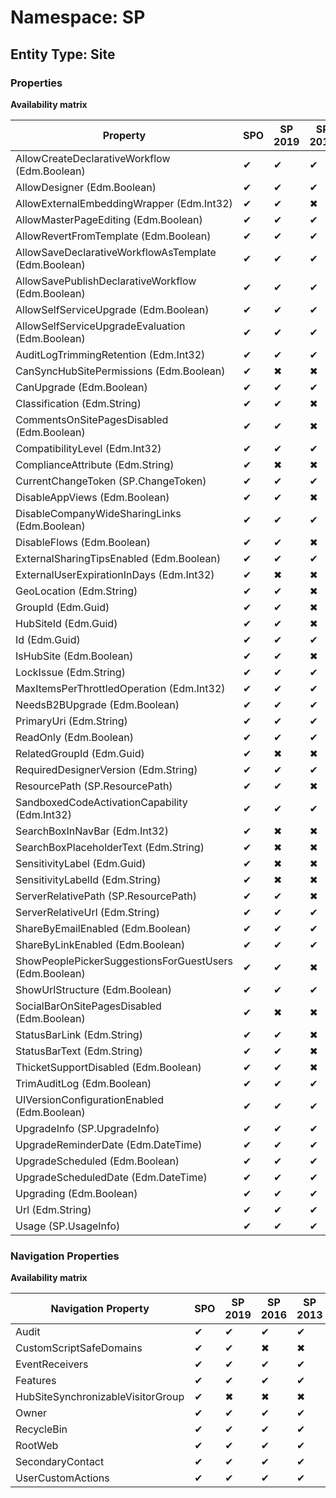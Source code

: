 # Namespace: SP

## Entity Type: Site

### Properties

**Availability matrix**

Property | SPO | SP 2019 | SP 2016 | SP 2013
----------|-----|---------|---------|--------
AllowCreateDeclarativeWorkflow (Edm.Boolean) | ✔ | ✔ | ✔ | ✔
AllowDesigner (Edm.Boolean) | ✔ | ✔ | ✔ | ✔
AllowExternalEmbeddingWrapper (Edm.Int32) | ✔ | ✔ | ✖ | ✖
AllowMasterPageEditing (Edm.Boolean) | ✔ | ✔ | ✔ | ✔
AllowRevertFromTemplate (Edm.Boolean) | ✔ | ✔ | ✔ | ✔
AllowSaveDeclarativeWorkflowAsTemplate (Edm.Boolean) | ✔ | ✔ | ✔ | ✔
AllowSavePublishDeclarativeWorkflow (Edm.Boolean) | ✔ | ✔ | ✔ | ✔
AllowSelfServiceUpgrade (Edm.Boolean) | ✔ | ✔ | ✔ | ✔
AllowSelfServiceUpgradeEvaluation (Edm.Boolean) | ✔ | ✔ | ✔ | ✔
AuditLogTrimmingRetention (Edm.Int32) | ✔ | ✔ | ✔ | ✔
CanSyncHubSitePermissions (Edm.Boolean) | ✔ | ✖ | ✖ | ✖
CanUpgrade (Edm.Boolean) | ✔ | ✔ | ✔ | ✔
Classification (Edm.String) | ✔ | ✔ | ✖ | ✖
CommentsOnSitePagesDisabled (Edm.Boolean) | ✔ | ✔ | ✖ | ✖
CompatibilityLevel (Edm.Int32) | ✔ | ✔ | ✔ | ✔
ComplianceAttribute (Edm.String) | ✔ | ✖ | ✖ | ✖
CurrentChangeToken (SP.ChangeToken) | ✔ | ✔ | ✔ | ✖
DisableAppViews (Edm.Boolean) | ✔ | ✔ | ✖ | ✖
DisableCompanyWideSharingLinks (Edm.Boolean) | ✔ | ✔ | ✔ | ✖
DisableFlows (Edm.Boolean) | ✔ | ✔ | ✖ | ✖
ExternalSharingTipsEnabled (Edm.Boolean) | ✔ | ✔ | ✔ | ✖
ExternalUserExpirationInDays (Edm.Int32) | ✔ | ✖ | ✖ | ✖
GeoLocation (Edm.String) | ✔ | ✔ | ✖ | ✖
GroupId (Edm.Guid) | ✔ | ✔ | ✖ | ✖
HubSiteId (Edm.Guid) | ✔ | ✔ | ✖ | ✖
Id (Edm.Guid) | ✔ | ✔ | ✔ | ✔
IsHubSite (Edm.Boolean) | ✔ | ✔ | ✖ | ✖
LockIssue (Edm.String) | ✔ | ✔ | ✔ | ✔
MaxItemsPerThrottledOperation (Edm.Int32) | ✔ | ✔ | ✔ | ✔
NeedsB2BUpgrade (Edm.Boolean) | ✔ | ✔ | ✔ | ✖
PrimaryUri (Edm.String) | ✔ | ✔ | ✔ | ✔
ReadOnly (Edm.Boolean) | ✔ | ✔ | ✔ | ✔
RelatedGroupId (Edm.Guid) | ✔ | ✖ | ✖ | ✖
RequiredDesignerVersion (Edm.String) | ✔ | ✔ | ✔ | ✔
ResourcePath (SP.ResourcePath) | ✔ | ✔ | ✖ | ✖
SandboxedCodeActivationCapability (Edm.Int32) | ✔ | ✔ | ✔ | ✖
SearchBoxInNavBar (Edm.Int32) | ✔ | ✖ | ✖ | ✖
SearchBoxPlaceholderText (Edm.String) | ✔ | ✖ | ✖ | ✖
SensitivityLabel (Edm.Guid) | ✔ | ✖ | ✖ | ✖
SensitivityLabelId (Edm.String) | ✔ | ✖ | ✖ | ✖
ServerRelativePath (SP.ResourcePath) | ✔ | ✔ | ✖ | ✖
ServerRelativeUrl (Edm.String) | ✔ | ✔ | ✔ | ✔
ShareByEmailEnabled (Edm.Boolean) | ✔ | ✔ | ✔ | ✖
ShareByLinkEnabled (Edm.Boolean) | ✔ | ✔ | ✔ | ✔
ShowPeoplePickerSuggestionsForGuestUsers (Edm.Boolean) | ✔ | ✔ | ✖ | ✖
ShowUrlStructure (Edm.Boolean) | ✔ | ✔ | ✔ | ✔
SocialBarOnSitePagesDisabled (Edm.Boolean) | ✔ | ✖ | ✖ | ✖
StatusBarLink (Edm.String) | ✔ | ✔ | ✖ | ✖
StatusBarText (Edm.String) | ✔ | ✔ | ✖ | ✖
ThicketSupportDisabled (Edm.Boolean) | ✔ | ✔ | ✖ | ✖
TrimAuditLog (Edm.Boolean) | ✔ | ✔ | ✔ | ✔
UIVersionConfigurationEnabled (Edm.Boolean) | ✔ | ✔ | ✔ | ✔
UpgradeInfo (SP.UpgradeInfo) | ✔ | ✔ | ✔ | ✔
UpgradeReminderDate (Edm.DateTime) | ✔ | ✔ | ✔ | ✔
UpgradeScheduled (Edm.Boolean) | ✔ | ✔ | ✔ | ✖
UpgradeScheduledDate (Edm.DateTime) | ✔ | ✔ | ✔ | ✖
Upgrading (Edm.Boolean) | ✔ | ✔ | ✔ | ✔
Url (Edm.String) | ✔ | ✔ | ✔ | ✔
Usage (SP.UsageInfo) | ✔ | ✔ | ✔ | ✔

### Navigation Properties

**Availability matrix**

Navigation Property | SPO | SP 2019 | SP 2016 | SP 2013
----------|-----|---------|---------|--------
Audit | ✔ | ✔ | ✔ | ✔
CustomScriptSafeDomains | ✔ | ✔ | ✖ | ✖
EventReceivers | ✔ | ✔ | ✔ | ✔
Features | ✔ | ✔ | ✔ | ✔
HubSiteSynchronizableVisitorGroup | ✔ | ✖ | ✖ | ✖
Owner | ✔ | ✔ | ✔ | ✔
RecycleBin | ✔ | ✔ | ✔ | ✔
RootWeb | ✔ | ✔ | ✔ | ✔
SecondaryContact | ✔ | ✔ | ✔ | ✔
UserCustomActions | ✔ | ✔ | ✔ | ✔
